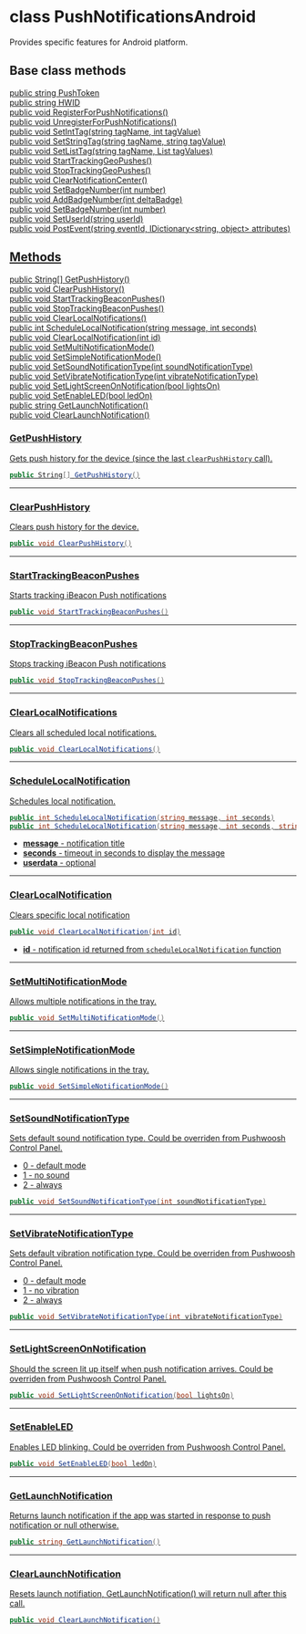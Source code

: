 # class PushNotificationsAndroid #

Provides specific features for Android platform.

## Base class methods

[public string PushToken](https://github.com/Pushwoosh/pushwoosh-unity/blob/master/Documentation/Pushwoosh.md#pushtoken)  
[public string HWID](https://github.com/Pushwoosh/pushwoosh-unity/blob/master/Documentation/Pushwoosh.md#hwid)   
[public void RegisterForPushNotifications()](https://github.com/Pushwoosh/pushwoosh-unity/blob/master/Documentation/Pushwoosh.md#registerforpushnotifications)  
[public void UnregisterForPushNotifications()](https://github.com/Pushwoosh/pushwoosh-unity/blob/master/Documentation/Pushwoosh.md#unregisterforpushnotifications)  
[public void SetIntTag(string tagName, int tagValue)](https://github.com/Pushwoosh/pushwoosh-unity/blob/master/Documentation/Pushwoosh.md#setinttag)  
[public void SetStringTag(string tagName, string tagValue)](https://github.com/Pushwoosh/pushwoosh-unity/blob/master/Documentation/Pushwoosh.md#setstringtag)  
[public void SetListTag(string tagName, List<object> tagValues)](https://github.com/Pushwoosh/pushwoosh-unity/blob/master/Documentation/Pushwoosh.md#setlisttag)  
[public void StartTrackingGeoPushes()](https://github.com/Pushwoosh/pushwoosh-unity/blob/master/Documentation/Pushwoosh.md#starttrackinggeopushes)  
[public void StopTrackingGeoPushes()](https://github.com/Pushwoosh/pushwoosh-unity/blob/master/Documentation/Pushwoosh.md#stoptrackinggeopushes)  
[public void ClearNotificationCenter()](https://github.com/Pushwoosh/pushwoosh-unity/blob/master/Documentation/Pushwoosh.md#clearnotificationcenter)  
[public void SetBadgeNumber(int number)](https://github.com/Pushwoosh/pushwoosh-unity/blob/master/Documentation/Pushwoosh.md#setbadgenumber)  
[public void AddBadgeNumber(int deltaBadge)](https://github.com/Pushwoosh/pushwoosh-unity/blob/master/Documentation/Pushwoosh.md#addbadgenumber)  
[public void SetBadgeNumber(int number)](https://github.com/Pushwoosh/pushwoosh-unity/blob/master/Documentation/Pushwoosh.md#setbadgenumber)  
[public void SetUserId(string userId)](Pushwoosh.md#setuserid)  
[public void PostEvent(string eventId, IDictionary<string, object> attributes)](Pushwoosh.md#postevent)  

## Methods

[public String[] GetPushHistory()](#getpushhistory)  
[public void ClearPushHistory()](#clearpushhistory)  
[public void StartTrackingBeaconPushes()](#starttrackingbeaconpushes)  
[public void StopTrackingBeaconPushes()](#stoptrackingbeaconpushes)  
[public void ClearLocalNotifications()](#clearlocalnotifications)  
[public int ScheduleLocalNotification(string message, int seconds)](#schedulelocalnotification)  
[public void ClearLocalNotification(int id)](#clearlocalnotification)  
[public void SetMultiNotificationMode()](#setmultinotificationmode)  
[public void SetSimpleNotificationMode()](#setsimplenotificationmode)  
[public void SetSoundNotificationType(int soundNotificationType)](#setsoundnotificationtype)  
[public void SetVibrateNotificationType(int vibrateNotificationType)](#setsoundnotificationtype)  
[public void SetLightScreenOnNotification(bool lightsOn)](#setlightscreenonnotification)  
[public void SetEnableLED(bool ledOn)](#setenableled)  
[public string GetLaunchNotification()](#getlaunchnotification)  
[public void ClearLaunchNotification()](#clearlaunchnotification)  

### GetPushHistory

Gets push history for the device (since the last `clearPushHistory` call).

```csharp
public String[] GetPushHistory()
```

---
### ClearPushHistory

Clears push history for the device.

```csharp
public void ClearPushHistory()
```

---
### StartTrackingBeaconPushes

Starts tracking iBeacon Push notifications

```csharp
public void StartTrackingBeaconPushes()
```

---
### StopTrackingBeaconPushes

Stops tracking iBeacon Push notifications

```csharp
public void StopTrackingBeaconPushes()
```

---
### ClearLocalNotifications

Clears all scheduled local notifications.

```csharp
public void ClearLocalNotifications()
```

---
### ScheduleLocalNotification

Schedules local notification.

```csharp
public int ScheduleLocalNotification(string message, int seconds)
public int ScheduleLocalNotification(string message, int seconds, string userdata)
```

* **message** - notification title
* **seconds** - timeout in seconds to display the message
* **userdata** - optional

---
### ClearLocalNotification

Clears specific local notification

```csharp
public void ClearLocalNotification(int id)
```

* **id** - notification id returned from `scheduleLocalNotification` function

---
### SetMultiNotificationMode

Allows multiple notifications in the tray.

```csharp
public void SetMultiNotificationMode()
```

---
### SetSimpleNotificationMode

Allows single notifications in the tray.

```csharp
public void SetSimpleNotificationMode()
```

---
### SetSoundNotificationType

Sets default sound notification type. Could be overriden from Pushwoosh Control Panel.
* 0 - default mode
* 1 - no sound
* 2 - always

```csharp
public void SetSoundNotificationType(int soundNotificationType)
```

---
### SetVibrateNotificationType

Sets default vibration notification type. Could be overriden from Pushwoosh Control Panel.
* 0 - default mode
* 1 - no vibration
* 2 - always

```csharp
public void SetVibrateNotificationType(int vibrateNotificationType)
```

---
### SetLightScreenOnNotification

Should the screen lit up itself when push notification arrives. Could be overriden from Pushwoosh Control Panel.

```csharp
public void SetLightScreenOnNotification(bool lightsOn)
```

---
### SetEnableLED

Enables LED blinking. Could be overriden from Pushwoosh Control Panel.

```csharp
public void SetEnableLED(bool ledOn)
```

---
### GetLaunchNotification

Returns launch notification if the app was started in response to push notification or null otherwise.

```csharp
public string GetLaunchNotification()
```

---
### ClearLaunchNotification

Resets launch notifiation, [GetLaunchNotification()](#getlaunchnotification) will return null after this call.

```csharp
public void ClearLaunchNotification()
```

